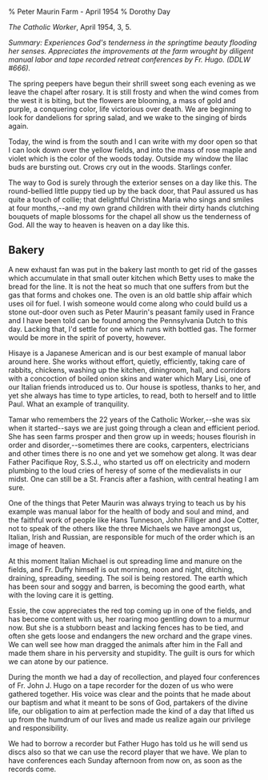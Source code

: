 % Peter Maurin Farm - April 1954
% Dorothy Day

*The Catholic Worker*, April 1954, 3, 5.

*Summary: Experiences God's tenderness in the springtime beauty flooding
her senses. Appreciates the improvements at the farm wrought by diligent
manual labor and tape recorded retreat conferences by Fr. Hugo. (DDLW
\#666).*

The spring peepers have begun their shrill sweet song each evening as we
leave the chapel after rosary. It is still frosty and when the wind
comes from the west it is biting, but the flowers are blooming, a mass
of gold and purple, a conquering color, life victorious over death. We
are beginning to look for dandelions for spring salad, and we wake to
the singing of birds again.

Today, the wind is from the south and I can write with my door open so
that I can look down over the yellow fields, and into the mass of rose
maple and violet which is the color of the woods today. Outside my
window the lilac buds are bursting out. Crows cry out in the woods.
Starlings confer.

The way to God is surely through the exterior senses on a day like this.
The round-bellied little puppy tied up by the back door, that Paul
assured us has quite a touch of collie; that delightful Christina Maria
who sings and smiles at four months,--and my own grand children with
their dirty hands clutching bouquets of maple blossoms for the chapel
all show us the tenderness of God. All the way to heaven is heaven on a
day like this.

Bakery
------

A new exhaust fan was put in the bakery last month to get rid of the
gasses which accumulate in that small outer kitchen which Betty uses to
make the bread for the line. It is not the heat so much that one suffers
from but the gas that forms and chokes one. The oven is an old battle
ship affair which uses oil for fuel. I wish someone would come along who
could build us a stone out-door oven such as Peter Maurin's peasant
family used in France and I have been told can be found among the
Pennsylvania Dutch to this day. Lacking that, I'd settle for one which
runs with bottled gas. The former would be more in the spirit of
poverty, however.

Hisaye is a Japanese American and is our best example of manual labor
around here. She works without effort, quietly, efficiently, taking care
of rabbits, chickens, washing up the kitchen, diningroom, hall, and
corridors with a concoction of boiled onion skins and water which Mary
Lisi, one of our Italian friends introduced us to. Our house is
spotless, thanks to her, and yet she always has time to type articles,
to read, both to herself and to little Paul. What an example of
tranquility.

Tamar who remembers the 22 years of the Catholic Worker,--she was six
when it started--says we are just going through a clean and efficient
period. She has seen farms prosper and then grow up in weeds; houses
flourish in order and disorder,--sometimes there are cooks, carpenters,
electricians and other times there is no one and yet we somehow get
along. It was dear Father Pacifique Roy, S.S.J., who started us off on
electricity and modern plumbing to the loud cries of heresy of some of
the medievalists in our midst. One can still be a St. Francis after a
fashion, with central heating I am sure.

One of the things that Peter Maurin was always trying to teach us by his
example was manual labor for the health of body and soul and mind, and
the faithful work of people like Hans Tunneson, John Filliger and Joe
Cotter, not to speak of the others like the three Michaels we have
amongst us, Italian, Irish and Russian, are responsible for much of the
order which is an image of heaven.

At this moment Italian Michael is out spreading lime and manure on the
fields, and Fr. Duffy himself is out morning, noon and night, ditching,
draining, spreading, seeding. The soil is being restored. The earth
which has been sour and soggy and barren, is becoming the good earth,
what with the loving care it is getting.

Essie, the cow appreciates the red top coming up in one of the fields,
and has become content with us, her roaring moo gentling down to a
murmur now. But she is a stubborn beast and lacking fences has to be
tied, and often she gets loose and endangers the new orchard and the
grape vines. We can well see how man dragged the animals after him in
the Fall and made them share in his perversity and stupidity. The guilt
is ours for which we can atone by our patience.

During the month we had a day of recollection, and played four
conferences of Fr. John J. Hugo on a tape recorder for the dozen of us
who were gathered together. His voice was clear and the points that he
made about our baptism and what it meant to be sons of God, partakers of
the divine life, our obligation to aim at perfection made the kind of a
day that lifted us up from the humdrum of our lives and made us realize
again our privilege and responsibility.

We had to borrow a recorder but Father Hugo has told us he will send us
discs also so that we can use the record player that we have. We plan to
have conferences each Sunday afternoon from now on, as soon as the
records come.
